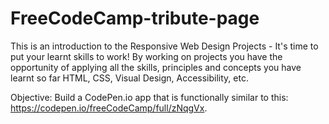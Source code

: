 # FreeCodeCamp-tribute-page

This is an introduction to the Responsive Web Design Projects - It's time to put your  learnt skills to work! By working on projects you have the opportunity of applying all the skills, principles and concepts you have learnt so far HTML, CSS, Visual Design, Accessibility, etc.

Objective: Build a CodePen.io app that is functionally similar to this: https://codepen.io/freeCodeCamp/full/zNqgVx.
